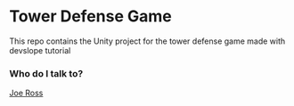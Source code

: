 # Tower Defense Game

This repo contains the Unity project for the tower defense game made with devslope tutorial

### Who do I talk to?

[Joe Ross](mailto:joeross999@gmail.com)

